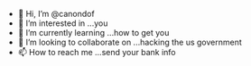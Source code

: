 - 👋 Hi, I’m @canondof
- 👀 I’m interested in ...you
- 🌱 I’m currently learning ...how to get you
- 💞️ I’m looking to collaborate on ...hacking the us government
- 📫 How to reach me ...send your bank info

<!---
canondof/canondof is a ✨ special ✨ repository because its `README.md` (this file) appears on your GitHub profile.
You can click the Preview link to take a look at your changes.
--->
